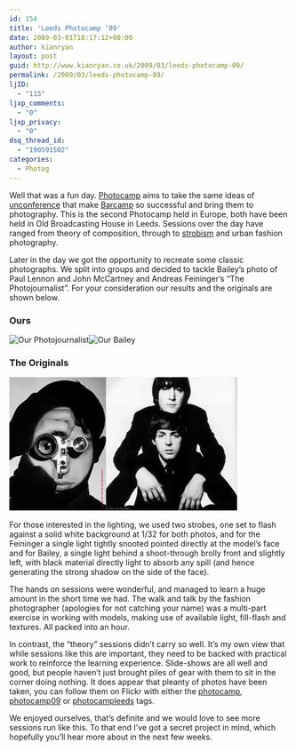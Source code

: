 ```yaml
---
id: 154
title: 'Leeds Photocamp ’09'
date: 2009-03-01T18:17:12+00:00
author: kianryan
layout: post
guid: http://www.kianryan.co.uk/2009/03/leeds-photocamp-09/
permalink: /2009/03/leeds-photocamp-09/
ljID:
  - "115"
ljxp_comments:
  - "0"
ljxp_privacy:
  - "0"
dsq_thread_id:
  - "190591502"
categories:
  - Photog
---
```

Well that was a fun day. [Photocamp](http://www.photocamp.org.uk/) aims to take the same ideas of [unconference](http://en.wikipedia.org/wiki/Unconference) that make [Barcamp](http://barcamp.org/) so successful and bring them to photography. This is the second Photocamp held in Europe, both have been held in Old Broadcasting House in Leeds. Sessions over the day have ranged from theory of composition, through to [strobism](http://www.strobist.blogspot.com/) and urban fashion photography.

Later in the day we got the opportunity to recreate some classic photographs. We split into groups and decided to tackle Bailey’s photo of Paul Lennon and John McCartney and Andreas Feininger’s “The Photojournalist”. For your consideration our results and the originals are shown below.

### Ours

![Our Photojournalist](http://farm4.static.flickr.com/3579/3319672652_8113c9b88a_m.jpg)![Our Bailey](http://farm4.static.flickr.com/3415/3318845305_7f8d60af31_m.jpg)

### The Originals

<img src="/assets/images/2009/03/photojournalist.jpg" alt="photojournalist" title="photojournalist"   /><img src="/assets/images/2009/03/beatles.jpg" alt="bailey" title="bailey"   />

For those interested in the lighting, we used two strobes, one set to flash against a solid white background at 1/32 for both photos, and for the Feininger a single light tightly snooted pointed directly at the model’s face and for Bailey, a single light behind a shoot-through brolly front and slightly left, with black material directly light to absorb any spill (and hence generating the strong shadow on the side of the face).

The hands on sessions were wonderful, and managed to learn a huge amount in the short time we had. The walk and talk by the fashion photographer (apologies for not catching your name) was a multi-part exercise in working with models, making use of available light, fill-flash and textures. All packed into an hour.

In contrast, the “theory” sessions didn’t carry so well. It’s my own view that while sessions like this are important, they need to be backed with practical work to reinforce the learning experience. Slide-shows are all well and good, but people haven’t just brought piles of gear with them to sit in the corner doing nothing. It does appear that pleanty of photos have been taken, you can follow them on Flickr with either the [photocamp](http://www.flickr.com/photos/tags/photocamp/), [photocamp09](http://www.flickr.com/photos/tags/photocamp09/) or [photocampleeds](http://www.flickr.com/photos/tags/photocampleeds/) tags.

We enjoyed ourselves, that’s definite and we would love to see more sessions run like this. To that end I’ve got a secret project in mind, which hopefully you’ll hear more about in the next few weeks.
